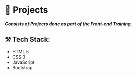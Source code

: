 # 🎯 Projects

***Consists of Projecrs done as part of the Front-end Training.***

## ⚒️ Tech Stack:
- HTML 5
- CSS 3
- JavaScript
- Bootstrap
